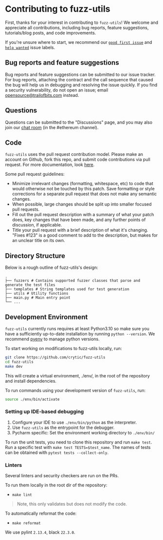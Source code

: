 # Contributing to fuzz-utils

First, thanks for your interest in contributing to `fuzz-utils`! We welcome and appreciate all contributions, including bug reports, feature suggestions, tutorials/blog posts, and code improvements.

If you're unsure where to start, we recommend our [`good first issue`](https://github.com/crytic/fuzz-utils/issues?q=is%3Aissue+is%3Aopen+label%3A%22good+first+issue%22) and [`help wanted`](https://github.com/crytic/fuzz-utils/issues?q=is%3Aissue+is%3Aopen+label%3A%22help+wanted%22) issue labels.

## Bug reports and feature suggestions

Bug reports and feature suggestions can be submitted to our issue tracker. For bug reports, attaching the contract and the call sequence that caused the bug will help us in debugging and resolving the issue quickly. If you find a security vulnerability, do not open an issue; email opensource@trailofbits.com instead.

## Questions

Questions can be submitted to the "Discussions" page, and you may also join our [chat room](https://empireslacking.herokuapp.com/) (in the #ethereum channel).

## Code

`fuzz-utils` uses the pull request contribution model. Please make an account on Github, fork this repo, and submit code contributions via pull request. For more documentation, look [here](https://guides.github.com/activities/forking/).

Some pull request guidelines:


- Minimize irrelevant changes (formatting, whitespace, etc) to code that would otherwise not be touched by this patch. Save formatting or style corrections for a separate pull request that does not make any semantic changes.
- When possible, large changes should be split up into smaller focused pull requests.
- Fill out the pull request description with a summary of what your patch does, key changes that have been made, and any further points of discussion, if applicable.
- Title your pull request with a brief description of what it's changing. "Fixes #123" is a good comment to add to the description, but makes for an unclear title on its own.

## Directory Structure

Below is a rough outline of fuzz-utils's design:

```text
.
├── fuzzers # Contains supported fuzzer classes that parse and generate the test files
├── templates # String templates used for test generation
├── utils # Utility functions
├── main.py # Main entry point
└── ...
```

## Development Environment

`fuzz-utils` currently runs requires at least Python3.10 so make sure you have a sufficiently up-to-date installation by running `python --version`. We recommend [pyenv](https://github.com/pyenv/pyenv) to manage python versions.

To start working on modifications to fuzz-utils locally, run:
```bash
git clone https://github.com/crytic/fuzz-utils
cd fuzz-utils
make dev
```
This will create a virtual environment, ./env/, in the root of the repository and install dependencies.

To run commands using your development version of `fuzz-utils`, run:
```bash
source ./env/bin/activate
```

### Setting up IDE-based debugging
1. Configure your IDE to use `./env/bin/python` as the interpreter.
2. Use `fuzz-utils` as the entrypoint for the debugger.
3. Pycharm specific: Set the environment working directory to `./env/bin/`

To run the unit tests, you need to clone this repository and run `make test`. Run a specific test with `make test TESTS=$test_name`. The names of tests can be obtained with `pytest tests --collect-only`.

### Linters

Several linters and security checkers are run on the PRs.

To run them locally in the root dir of the repository:

- `make lint`

> Note, this only validates but does not modify the code.

To automatically reformat the code:

- `make reformat`

We use pylint `2.13.4`, black `22.3.0`.